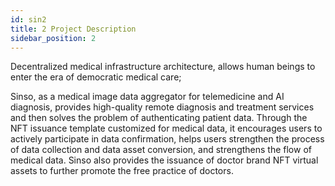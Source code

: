 ```yaml
---
id: sin2
title: 2 Project Description
sidebar_position: 2
---
```


Decentralized medical infrastructure architecture, allows human beings to enter the era of democratic medical care;

Sinso, as a medical image data aggregator for telemedicine and AI diagnosis, provides high-quality remote diagnosis and treatment services and then solves the problem of authenticating patient data. Through the NFT issuance template customized for medical data, it encourages users to actively participate in data confirmation, helps users strengthen the process of data collection and data asset conversion, and strengthens the flow of medical data. Sinso also provides the issuance of doctor brand NFT virtual assets to further promote the free practice of doctors.

